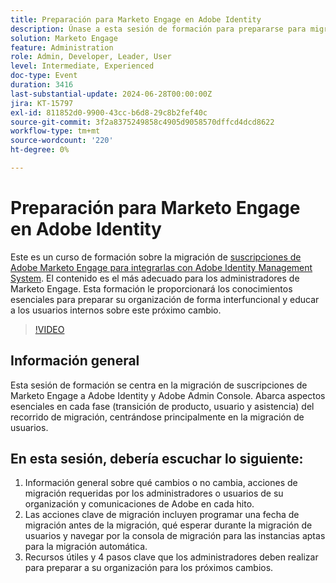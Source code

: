 ```yaml
---
title: Preparación para Marketo Engage en Adobe Identity
description: Únase a esta sesión de formación para prepararse para migrar suscripciones de Marketo Engage a Adobe Identity, centrándose en la migración de usuarios, las acciones clave y los recursos esenciales para los administradores, con instrucciones para navegar por la consola de migración y comprender los cambios en cada hito.
solution: Marketo Engage
feature: Administration
role: Admin, Developer, Leader, User
level: Intermediate, Experienced
doc-type: Event
duration: 3416
last-substantial-update: 2024-06-28T00:00:00Z
jira: KT-15797
exl-id: 811852d0-9900-43cc-b6d8-29c8b2fef40c
source-git-commit: 3f2a8375249858c4905d9058570dffcd4dcd8622
workflow-type: tm+mt
source-wordcount: '220'
ht-degree: 0%

---
```


# Preparación para Marketo Engage en Adobe Identity

Este es un curso de formación sobre la migración de [suscripciones de Adobe Marketo Engage para integrarlas con Adobe Identity Management System](https://experienceleague.adobe.com/es/docs/marketo/using/product-docs/administration/marketo-with-adobe-identity/adobe-identity-management-overview). El contenido es el más adecuado para los administradores de Marketo Engage. Esta formación le proporcionará los conocimientos esenciales para preparar su organización de forma interfuncional y educar a los usuarios internos sobre este próximo cambio.


>[!VIDEO](https://video.tv.adobe.com/v/3432370/?learn=on&captions=spa)

## Información general

Esta sesión de formación se centra en la migración de suscripciones de Marketo Engage a Adobe Identity y Adobe Admin Console. Abarca aspectos esenciales en cada fase (transición de producto, usuario y asistencia) del recorrido de migración, centrándose principalmente en la migración de usuarios.

## En esta sesión, debería escuchar lo siguiente:

1. Información general sobre qué cambios o no cambia, acciones de migración requeridas por los administradores o usuarios de su organización y comunicaciones de Adobe en cada hito.
1. Las acciones clave de migración incluyen programar una fecha de migración antes de la migración, qué esperar durante la migración de usuarios y navegar por la consola de migración para las instancias aptas para la migración automática.
1. Recursos útiles y 4 pasos clave que los administradores deben realizar para preparar a su organización para los próximos cambios.
